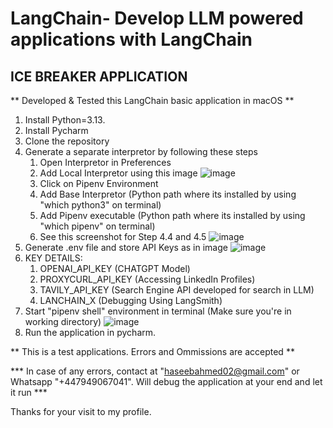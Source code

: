 # LangChain- Develop LLM powered applications with LangChain
## ICE BREAKER APPLICATION

** Developed & Tested this LangChain basic application in macOS **

1. Install Python=3.13.
2. Install Pycharm
3. Clone the repository
4. Generate a separate interpretor by following these steps
     1. Open Interpretor in Preferences
     2. Add Local Interpretor using this image ![image](https://github.com/user-attachments/assets/c65b6f06-66a0-4d12-87a8-5bbc557c7665)
     3. Click on Pipenv Environment
     4. Add Base Interpretor (Python path where its installed by using "which python3" on terminal)
     5. Add Pipenv executable (Python path where its installed by using "which pipenv" on terminal)
     6. See this screenshot for Step 4.4 and 4.5 ![image](https://github.com/user-attachments/assets/4981800a-0c55-4307-ab69-220f0f312355)
5. Generate .env file and store API Keys as in image ![image](https://github.com/user-attachments/assets/015a2746-d1a6-4365-b1ef-d874aad0d7af)
6. KEY DETAILS:
     1. OPENAI_API_KEY (CHATGPT Model)
     2. PROXYCURL_API_KEY (Accessing LinkedIn Profiles)
     3. TAVILY_API_KEY (Search Engine API developed for search in LLM)
     4. LANCHAIN_X (Debugging Using LangSmith)
8. Start "pipenv shell" environment in terminal (Make sure you're in working directory) ![image](https://github.com/user-attachments/assets/09759085-e140-4197-9819-af3a32168510)
9. Run the application in pycharm.

** This is a test applications. Errors and Ommissions are accepted ** 

*** In case of any errors, contact at "haseebahmed02@gmail.com" or Whatsapp "+447949067041". Will debug the application at your end and let it run ***

Thanks for your visit to my profile.

